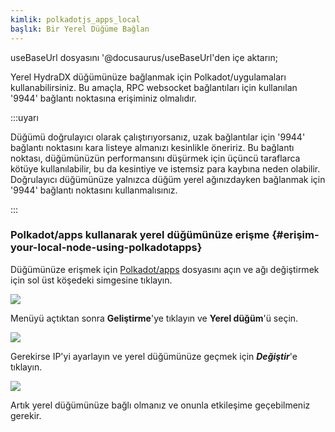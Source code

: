 ```yaml
---
kimlik: polkadotjs_apps_local
başlık: Bir Yerel Düğüme Bağlan
---
```


useBaseUrl dosyasını '@docusaurus/useBaseUrl'den içe aktarın;

Yerel HydraDX düğümünüze bağlanmak için Polkadot/uygulamaları kullanabilirsiniz. Bu amaçla, RPC websocket bağlantıları için kullanılan '9944' bağlantı noktasına erişiminiz olmalıdır.

:::uyarı

Düğümü doğrulayıcı olarak çalıştırıyorsanız, uzak bağlantılar için '9944' bağlantı noktasını kara listeye almanızı kesinlikle öneririz. Bu bağlantı noktası, düğümünüzün performansını düşürmek için üçüncü taraflarca kötüye kullanılabilir, bu da kesintiye ve istemsiz para kaybına neden olabilir. Doğrulayıcı düğümünüze yalnızca düğüm yerel ağınızdayken bağlanmak için '9944' bağlantı noktasını kullanmalısınız.

:::

### Polkadot/apps kullanarak yerel düğümünüze erişme {#erişim-your-local-node-using-polkadotapps}

Düğümünüze erişmek için [Polkadot/apps](https://polkadot.js.org/apps/) dosyasını açın ve ağı değiştirmek için sol üst köşedeki simgesine tıklayın.

<div>
  <img src={useBaseUrl('/polkadotjs-apps/PolkadotJS-APPS-1.png')} />
</div>

Menüyü açtıktan sonra **Geliştirme**'ye tıklayın ve **Yerel düğüm**'ü seçin.
<div stili={{textAlign: 'center'}}>
  <img src={useBaseUrl('/polkadotjs-apps/local-1.png')} />
</div>

Gerekirse IP'yi ayarlayın ve yerel düğümünüze geçmek için ***Değiştir***'e tıklayın.

<div stili={{textAlign: 'center'}}>
  <img src={useBaseUrl('/polkadotjs-apps/local-2.png')} />
</div>

Artık yerel düğümünüze bağlı olmanız ve onunla etkileşime geçebilmeniz gerekir.
